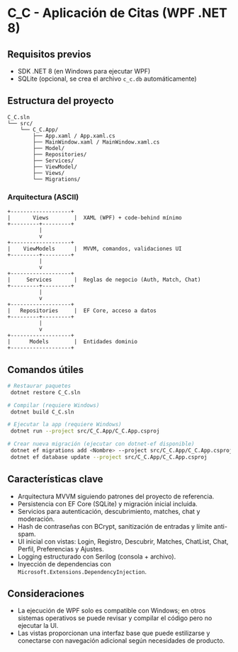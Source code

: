 # C_C - Aplicación de Citas (WPF .NET 8)

## Requisitos previos
- SDK .NET 8 (en Windows para ejecutar WPF)
- SQLite (opcional, se crea el archivo `c_c.db` automáticamente)

## Estructura del proyecto
```
C_C.sln
└── src/
    └── C_C.App/
        ├── App.xaml / App.xaml.cs
        ├── MainWindow.xaml / MainWindow.xaml.cs
        ├── Model/
        ├── Repositories/
        ├── Services/
        ├── ViewModel/
        ├── Views/
        └── Migrations/
```

### Arquitectura (ASCII)
```
+-------------------+
|       Views        |  XAML (WPF) + code-behind mínimo
+---------+---------+
          |
          v
+-------------------+
|    ViewModels      |  MVVM, comandos, validaciones UI
+---------+---------+
          |
          v
+-------------------+
|     Services       |  Reglas de negocio (Auth, Match, Chat)
+---------+---------+
          |
          v
+-------------------+
|   Repositories     |  EF Core, acceso a datos
+---------+---------+
          |
          v
+-------------------+
|      Models        |  Entidades dominio
+-------------------+
```

## Comandos útiles
```bash
# Restaurar paquetes
 dotnet restore C_C.sln

# Compilar (requiere Windows)
 dotnet build C_C.sln

# Ejecutar la app (requiere Windows)
 dotnet run --project src/C_C.App/C_C.App.csproj

# Crear nueva migración (ejecutar con dotnet-ef disponible)
 dotnet ef migrations add <Nombre> --project src/C_C.App/C_C.App.csproj
 dotnet ef database update --project src/C_C.App/C_C.App.csproj
```

## Características clave
- Arquitectura MVVM siguiendo patrones del proyecto de referencia.
- Persistencia con EF Core (SQLite) y migración inicial incluida.
- Servicios para autenticación, descubrimiento, matches, chat y moderación.
- Hash de contraseñas con BCrypt, sanitización de entradas y límite anti-spam.
- UI inicial con vistas: Login, Registro, Descubrir, Matches, ChatList, Chat, Perfil, Preferencias y Ajustes.
- Logging estructurado con Serilog (consola + archivo).
- Inyección de dependencias con `Microsoft.Extensions.DependencyInjection`.

## Consideraciones
- La ejecución de WPF solo es compatible con Windows; en otros sistemas operativos se puede revisar y compilar el código pero no ejecutar la UI.
- Las vistas proporcionan una interfaz base que puede estilizarse y conectarse con navegación adicional según necesidades de producto.
